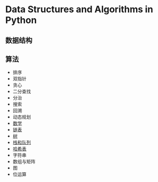 # Data Structures and Algorithms in Python

## 数据结构

## 算法

- 排序
- 双指针
- 贪心
- 二分查找
- 分治
- 搜索
- 回溯
- 动态规划
- [数学](数学.md)
- [链表](链表.md)
- [树](树.md)
- [栈和队列](栈和队列.md)
- [哈希表](哈希表.md)
- 字符串
- 数组与矩阵
- 图
- 位运算

